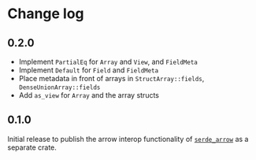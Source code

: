 # Change log

## 0.2.0

- Implement `PartialEq` for `Array` and `View`, and `FieldMeta`
- Implement `Default` for `Field` and `FieldMeta`
- Place metadata in front of arrays in `StructArray::fields`, `DenseUnionArray::fields`
- Add `as_view` for `Array` and the array structs

## 0.1.0

Initial release to publish the arrow interop functionality of
[`serde_arrow`](https://github.com/chmp/serde_arrow) as a separate crate.

